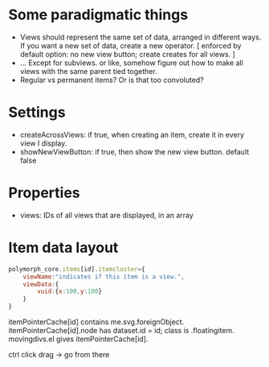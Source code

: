 # Some paradigmatic things
- Views should represent the same set of data, arranged in different ways. If you want a new set of data, create a new operator. [ enforced by default option: no new view button; create creates for all views. ]
- ... Except for subviews. or like, somehow figure out how to make all views with the same parent tied together.
- Regular vs permanent items? Or is that too convoluted?

# Settings
- createAcrossViews: if true, when creating an item, create it in every view I display.
- showNewViewButton: if true, then show the new view button. default false
# Properties
- views: IDs of all views that are displayed, in an array

# Item data layout
```javascript
polymorph_core.items[id].itemcluster={
    viewName:"indicates if this item is a view.",
    viewData:{
        vuid:{x:100,y:100}   
    }
}
```

itemPointerCache[id] contains me.svg.foreignObject.
itemPointerCache[id].node has dataset.id = id; class is .floatingitem.
movingdivs.el gives itemPointerCache[id].



ctrl click drag -> go from there


